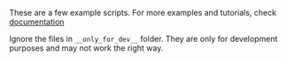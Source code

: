 These are a few example scripts. For more examples and tutorials, check [documentation](https://pytorch-tabular.readthedocs.io/en/stable/tutorials/01-Basic_Usage/)

Ignore the files in `__only_for_dev__` folder. They are only for development purposes and may not work the right way.